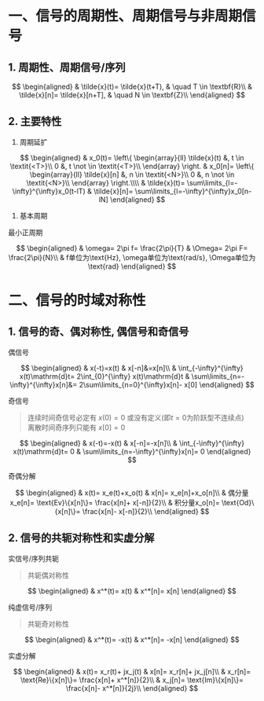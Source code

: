 # 一、信号的周期性、周期信号与非周期信号

## 1. 周期性、周期信号/序列

$$
\begin{aligned}
	& \tilde{x}(t)= \tilde{x}(t+T), & \quad T \in \textbf{R}\\
	& \tilde{x}[n]= \tilde{x}[n+T], & \quad N \in \textbf{Z}\\
\end{aligned}
$$

## 2. 主要特性

1. 周期延扩

$$
\begin{aligned}
	& x_0(t)=
	\left\{
	\begin{array}{ll}
	\tilde{x}(t) &, t \in \textit{<T>}\\
	0 &, t \not \in \textit{<T>}\\
	\end{array}
	\right.
	& x_0[n]=
	\left\{
	\begin{array}{ll}
	\tilde{x}[n] &, n \in \textit{<N>}\\
	0 &, n \not \in \textit{<N>}\\
	\end{array}
	\right.\\\\
	& \tilde{x}(t)= \sum\limits_{l=-\infty}^{\infty}x_0(t-lT)
	& \tilde{x}[n]= \sum\limits_{l=-\infty}^{\infty}x_0[n-lN]
\end{aligned}
$$

1. 基本周期

最小正周期

$$
\begin{aligned}
	& \omega= 2\pi f= \frac{2\pi}{T}
	& \Omega= 2\pi F= \frac{2\pi}{N}\\
	& f单位为\text{Hz}, \omega单位为\text{rad/s}, \Omega单位为\text{rad}
\end{aligned}
$$

# 二、信号的时域对称性

## 1. 信号的奇、偶对称性, 偶信号和奇信号

偶信号

$$
\begin{aligned}
	& x(-t)=x(t)
	& x[-n]&=x[n]\\
	& \int_{-\infty}^{\infty} x(t)\mathrm{d}t= 2\int_{0}^{\infty} x(t)\mathrm{d}t
	& \sum\limits_{n=-\infty}^{\infty}x[n]&= 2\sum\limits_{n=0}^{\infty}x[n]- x[0]
\end{aligned}
$$

奇信号

> 连续时间奇信号必定有 $x(0)=0$ 或没有定义(即$t=0$为阶跃型不连续点) <BR>
> 离散时间奇序列只能有 $x[0]=0$

$$
\begin{aligned}
	& x(-t)=-x(t)
	& x[-n]=-x[n]\\
	& \int_{-\infty}^{\infty} x(t)\mathrm{d}t= 0
	& \sum\limits_{n=-\infty}^{\infty}x[n]= 0
\end{aligned}
$$

奇偶分解

$$
\begin{aligned}
	& x(t)= x_e(t)+x_o(t)
	& x[n]= x_e[n]+x_o[n]\\
	& 偶分量x_e[n]= \text{Ev}\{x[n]\}= \frac{x[n]+ x[-n]}{2}\\
	& 积分量x_o[n]= \text{Od}\{x[n]\}= \frac{x[n]- x[-n]}{2}\\
\end{aligned}
$$

## 2. 信号的共轭对称性和实虚分解

实信号/序列共轭

> 共轭偶对称性

$$
\begin{aligned}
	& x^*(t)= x(t)
	& x^*[n]= x[n]
\end{aligned}
$$

纯虚信号/序列

> 共轭奇对称性

$$
\begin{aligned}
	& x^*(t)= -x(t)
	& x^*[n]= -x[n]
\end{aligned}
$$

实虚分解

$$
\begin{aligned}
	& x(t)= x_r(t)+ jx_j(t)
	& x[n]= x_r[n]+ jx_j[n]\\
	& x_r[n]= \text{Re}\{x[n]\}= \frac{x[n]+ x^*[n]}{2}\\
	& x_j[n]= \text{Im}\{x[n]\}= \frac{x[n]- x^*[n]}{2j}\\
\end{aligned}
$$
